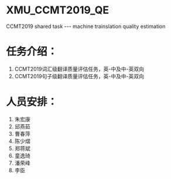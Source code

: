 # XMU_CCMT2019_QE
CCMT2019  shared task --- machine trainslation quality estimation

任务介绍：
========
1. CCMT2019词汇级翻译质量评估任务，英-中及中-英双向
2. CCMT2019句子级翻译质量评估任务，英-中及中-英双向

人员安排：
=======
1. 朱宏康
2. 邱燕茹
3. 曹春萍
4. 陈少熠
5. 郑蒋斌
6. 童逸琦
7. 潘荣峰
8. 李臣

